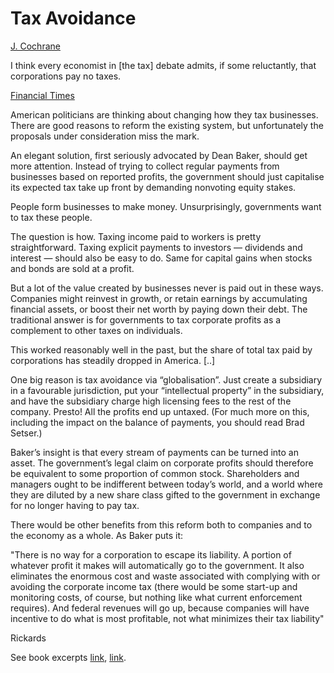 # Tax Avoidance

[J. Cochrane](https://johnhcochrane.blogspot.com/2017/10/corporate-tax-burden-again.html)

I think every economist in [the tax] debate admits, if some
reluctantly, that corporations pay no taxes.

[Financial Times](https://ftalphaville.ft.com/2017/10/31/2195336/the-most-elegant-corporate-tax-reform/)

American politicians are thinking about changing how they tax
businesses. There are good reasons to reform the existing system, but
unfortunately the proposals under consideration miss the mark.

An elegant solution, first seriously advocated by Dean Baker, should
get more attention. Instead of trying to collect regular payments from
businesses based on reported profits, the government should just
capitalise its expected tax take up front by demanding nonvoting
equity stakes.

People form businesses to make money. Unsurprisingly, governments want
to tax these people.

The question is how. Taxing income paid to workers is pretty
straightforward. Taxing explicit payments to investors — dividends and
interest — should also be easy to do. Same for capital gains when
stocks and bonds are sold at a profit.

But a lot of the value created by businesses never is paid out in
these ways. Companies might reinvest in growth, or retain earnings by
accumulating financial assets, or boost their net worth by paying down
their debt. The traditional answer is for governments to tax corporate
profits as a complement to other taxes on individuals.

This worked reasonably well in the past, but the share of total tax
paid by corporations has steadily dropped in America. [..]

One big reason is tax avoidance via “globalisation”. Just create a
subsidiary in a favourable jurisdiction, put your “intellectual
property” in the subsidiary, and have the subsidiary charge high
licensing fees to the rest of the company. Presto! All the profits end
up untaxed. (For much more on this, including the impact on the
balance of payments, you should read Brad Setser.)

Baker’s insight is that every stream of payments can be turned into an
asset. The government’s legal claim on corporate profits should
therefore be equivalent to some proportion of common
stock. Shareholders and managers ought to be indifferent between
today’s world, and a world where they are diluted by a new share class
gifted to the government in exchange for no longer having to pay tax.

There would be other benefits from this reform both to companies and
to the economy as a whole. As Baker puts it:

"There is no way for a corporation to escape its liability. A portion
of whatever profit it makes will automatically go to the
government. It also eliminates the enormous cost and waste associated
with complying with or avoiding the corporate income tax (there would
be some start-up and monitoring costs, of course, but nothing like
what current enforcement requires). And federal revenues will go up,
because companies will have incentive to do what is most profitable,
not what minimizes their tax liability"

Rickards

See book excerpts [link](road-to-ruin-rickards.md),
[link](../../2016/04/death-of-money-rickards.md).

